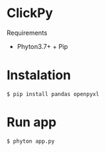 # ClickPy
Requirements
* Phyton3.7+ + Pip

# Instalation
```
$ pip install pandas openpyxl
```
# Run app
<code>$ phyton app.py</code>

